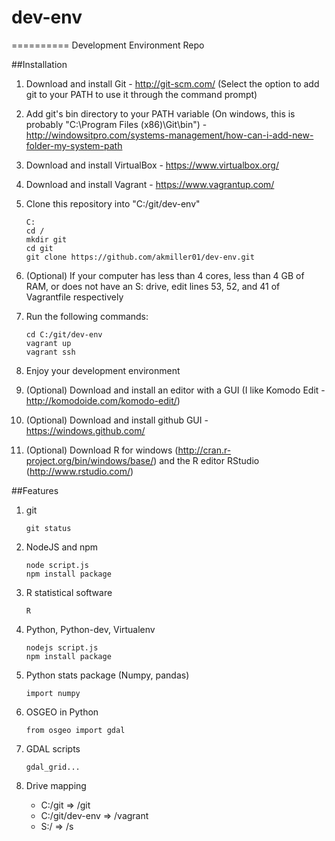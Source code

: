 # dev-env
==========
Development Environment Repo

##Installation

1. Download and install Git - http://git-scm.com/ (Select the option to add git to your PATH to use it through the command prompt)
2. Add git's bin directory to your PATH variable (On windows, this is probably "C:\Program Files (x86)\Git\bin") - http://windowsitpro.com/systems-management/how-can-i-add-new-folder-my-system-path
3. Download and install VirtualBox - https://www.virtualbox.org/
4. Download and install Vagrant - https://www.vagrantup.com/
5. Clone this repository into "C:/git/dev-env"

    ```
    C:
    cd /
    mkdir git
    cd git
    git clone https://github.com/akmiller01/dev-env.git
    ```
6. (Optional) If your computer has less than 4 cores, less than 4 GB of RAM, or does not have an S: drive, edit lines 53, 52, and 41 of Vagrantfile respectively
7. Run the following commands:

    ```
    cd C:/git/dev-env
    vagrant up
    vagrant ssh
    ```
8. Enjoy your development environment
9. (Optional) Download and install an editor with a GUI (I like Komodo Edit - http://komodoide.com/komodo-edit/)
10. (Optional) Download and install github GUI - https://windows.github.com/
11. (Optional) Download R for windows (http://cran.r-project.org/bin/windows/base/) and the R editor RStudio (http://www.rstudio.com/)

##Features

1. git

    ```
    git status
    ```
2. NodeJS and npm

    ```
    node script.js
    npm install package
    ```
3. R statistical software

    ```
    R
    ```
4. Python, Python-dev, Virtualenv

    ```
    nodejs script.js
    npm install package
    ```
5. Python stats package (Numpy, pandas)

    ```
    import numpy
    ```
6. OSGEO in Python

    ```
    from osgeo import gdal
    ```
7. GDAL scripts

    ```
    gdal_grid...
    ```
8. Drive mapping
    - C:/git => /git
    - C:/git/dev-env => /vagrant
    - S:/ => /s
